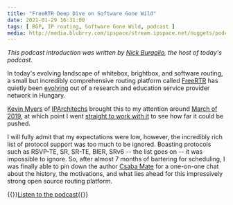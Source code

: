 ```yaml
---
title: "FreeRTR Deep Dive on Software Gone Wild"
date: 2021-01-29 16:31:00
tags: [ BGP, IP routing, Software Gone Wild, podcast ]
media: http://media.blubrry.com/ipspace/stream.ipspace.net/nuggets/podcast/Show_115-FreeRTR.mp3
---
```

_This podcast introduction was written by [Nick Buraglio](https://www.ipspace.net/Expert:Nick_Buraglio), the host of today's podcast._

In today's evolving landscape of whitebox, brightbox, and software routing, a small but incredibly comprehensive routing platform called [FreeRTR](http://freerouter.nop.hu/) has quietly been [evolving](https://connect.geant.org/2020/01/17/rare-project-bringing-back-the-network-innovation-within-research-and-education-community) out of a research and education service provider network in Hungary. 

[Kevin Myers](https://www.stubarea51.net/about-me/) of [IPArchitechs](https://www.iparchitechs.com/) brought this to my attention around [March of 2019](https://forwardingplane.net/2019/03/02/freertr-as-a-lab-environment/), at which point I went [straight to work with it](https://github.com/buraglio/SRv6-Net) to see how far it could be pushed. 
<!--more-->
I will fully admit that my expectations were low, however, the incredibly rich list of protocol support was too much to be ignored. Boasting protocols such as RSVP-TE, SR, SR-TE, BIER, SRv6 -- the list goes on -- it was impossible to ignore. So, after almost 7 months of bartering for scheduling, I was finally able to pin down the author [Csaba Mate](https://www.linkedin.com/in/mc36mc36/) for a one-on-one chat about the history, the motivations, and what lies ahead for this impressively strong open source routing platform. 

{{<jump>}}[Listen to the podcast](http://media.blubrry.com/ipspace/stream.ipspace.net/nuggets/podcast/Show_115-FreeRTR.mp3){{</jump>}}